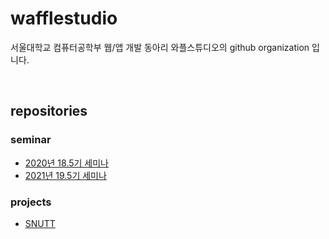 # wafflestudio

서울대학교 컴퓨터공학부 웹/앱 개발 동아리 와플스튜디오의 github organization 입니다.

<br>

## repositories

### seminar
- [2020년 18.5기 세미나](https://github.com/wafflestudio/18.5-rookies)
- [2021년 19.5기 세미나](https://github.com/wafflestudio/19.5-rookies)

### projects
- [SNUTT](https://github.com/wafflestudio/snutt)
